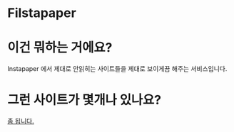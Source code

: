 Filstapaper
========

이건 뭐하는 거에요?
===================
Instapaper 에서 제대로 안읽히는 사이트들을 제대로 보이게끔 해주는 서비스입니다.

그런 사이트가 몇개나 있나요?
============================
[좀 됩니다.][plugins]

[plugins]:http://github.com/JEEN/Filstapaper/tree/master/plugins/]
